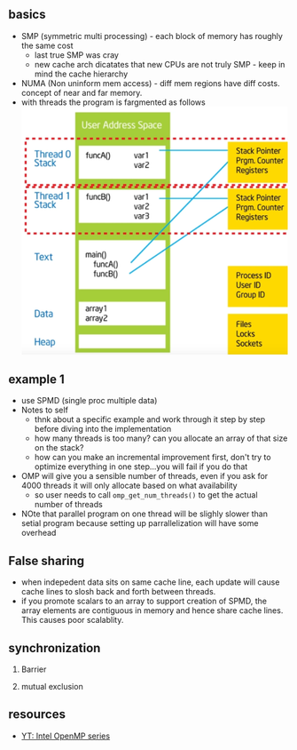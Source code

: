 ## basics
* SMP (symmetric multi processing) - each block of memory has roughly the same cost
  * last true SMP was cray
  * new cache arch dicatates that new CPUs are not truly SMP - keep in mind the cache hierarchy
* NUMA (Non uninform mem access) - diff mem regions have diff costs. concept of near and far memory.
* with threads the program is fargmented as follows
![Alt text](image.png)

## example 1

* use SPMD (single proc multiple data)
* Notes to self
  - thnk about a specific example and work through it step by step before diving into
  the implementation
  - how many threads is too many? can you allocate an array of that size on the stack?
  - how can you make an incremental improvement first, don't try to optimize everything in one step...you will fail if you do that
* OMP will give you a sensible number of threads, even if you ask for 4000 threads it will only allocate based on what availability
  * so user needs to call `omp_get_num_threads()` to get the actual number of threads
* NOte that parallel program on one thread will be slighly slower than setial program because setting up parrallelization will have some overhead

## False sharing
* when indepedent data sits on same cache line, each update will cause cache lines to slosh back and forth between threads.
* if you promote scalars to an array to support creation of SPMD, the array elements are contiguous in memory and hence
share cache lines. This causes poor scalablity.

## synchronization

1. Barrier

2. mutual exclusion


## resources
* [YT: Intel OpenMP series](https://www.youtube.com/playlist?list=PLLX-Q6B8xqZ8n8bwjGdzBJ25X2utwnoEG)